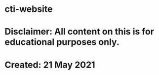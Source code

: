 # cti-website
# Disclaimer: All content on this is for educational purposes only.
# Created: 21 May 2021